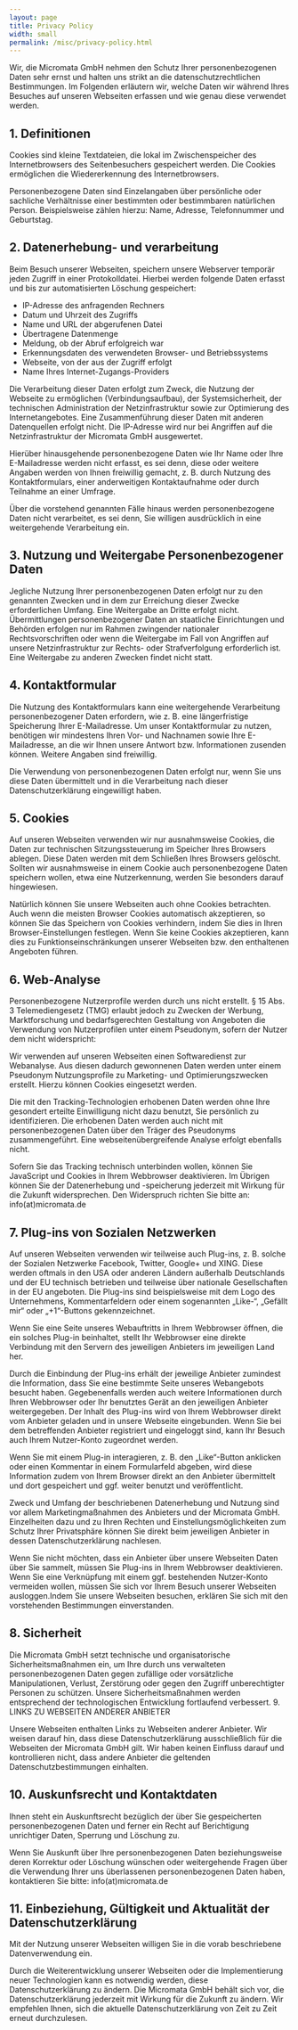 ```yaml
---
layout: page
title: Privacy Policy
width: small
permalink: /misc/privacy-policy.html
---
```


Wir, die Micromata GmbH nehmen den Schutz Ihrer personenbezogenen Daten sehr ernst und halten uns strikt an die datenschutzrechtlichen Bestimmungen. Im Folgenden erläutern wir, welche Daten wir während Ihres Besuches auf unseren Webseiten erfassen und wie genau diese verwendet werden.

## 1. Definitionen

Cookies sind kleine Textdateien, die lokal im Zwischenspeicher des Internetbrowsers des Seitenbesuchers gespeichert werden. Die Cookies ermöglichen die Wiedererkennung des Internetbrowsers.

Personenbezogene Daten sind Einzelangaben über persönliche oder sachliche Verhältnisse einer bestimmten oder bestimmbaren natürlichen Person. Beispielsweise zählen hierzu: Name, Adresse, Telefonnummer und Geburtstag.

## 2. Datenerhebung- und verarbeitung

Beim Besuch unserer Webseiten, speichern unsere Webserver temporär jeden Zugriff in einer Protokolldatei. Hierbei werden folgende Daten erfasst und bis zur automatisierten Löschung gespeichert:

- IP-Adresse des anfragenden Rechners
- Datum und Uhrzeit des Zugriffs
- Name und URL der abgerufenen Datei
- Übertragene Datenmenge
- Meldung, ob der Abruf erfolgreich war
- Erkennungsdaten des verwendeten Browser- und Betriebssystems
- Webseite, von der aus der Zugriff erfolgt
- Name Ihres Internet-Zugangs-Providers

Die Verarbeitung dieser Daten erfolgt zum Zweck, die Nutzung der Webseite zu ermöglichen (Verbindungsaufbau), der Systemsicherheit, der technischen Administration der Netzinfrastruktur sowie zur Optimierung des Internetangebotes. Eine Zusammenführung dieser Daten mit anderen Datenquellen erfolgt nicht. Die IP-Adresse wird nur bei Angriffen auf die Netzinfrastruktur der Micromata GmbH ausgewertet.

Hierüber hinausgehende personenbezogene Daten wie Ihr Name oder Ihre E-Mailadresse werden nicht erfasst, es sei denn, diese oder weitere Angaben werden von Ihnen freiwillig gemacht, z. B. durch Nutzung des Kontaktformulars, einer anderweitigen Kontaktaufnahme oder durch Teilnahme an einer Umfrage.

Über die vorstehend genannten Fälle hinaus werden personenbezogene Daten nicht verarbeitet, es sei denn, Sie willigen ausdrücklich in eine weitergehende Verarbeitung ein.

## 3. Nutzung und Weitergabe Personenbezogener Daten

Jegliche Nutzung Ihrer personenbezogenen Daten erfolgt nur zu den genannten Zwecken und in dem zur Erreichung dieser Zwecke erforderlichen Umfang. Eine Weitergabe an Dritte erfolgt nicht. Übermittlungen personenbezogener Daten an staatliche Einrichtungen und Behörden erfolgen nur im Rahmen zwingender nationaler Rechtsvorschriften oder wenn die Weitergabe im Fall von Angriffen auf unsere Netzinfrastruktur zur Rechts- oder Strafverfolgung erforderlich ist. Eine Weitergabe zu anderen Zwecken findet nicht statt.

## 4. Kontaktformular

Die Nutzung des Kontaktformulars kann eine weitergehende Verarbeitung personenbezogener Daten erfordern, wie z. B. eine längerfristige Speicherung Ihrer E-Mailadresse. Um unser Kontaktformular zu nutzen, benötigen wir mindestens Ihren Vor- und Nachnamen sowie Ihre E-Mailadresse, an die wir Ihnen unsere Antwort bzw. Informationen zusenden können. Weitere Angaben sind freiwillig.

Die Verwendung von personenbezogenen Daten erfolgt nur, wenn Sie uns diese Daten übermittelt und in die Verarbeitung nach dieser Datenschutzerklärung eingewilligt haben.

## 5. Cookies

Auf unseren Webseiten verwenden wir nur ausnahmsweise Cookies, die Daten zur technischen Sitzungssteuerung im Speicher Ihres Browsers ablegen. Diese Daten werden mit dem Schließen Ihres Browsers gelöscht. Sollten wir ausnahmsweise in einem Cookie auch personenbezogene Daten speichern wollen, etwa eine Nutzerkennung, werden Sie besonders darauf hingewiesen.

Natürlich können Sie unsere Webseiten auch ohne Cookies betrachten. Auch wenn die meisten Browser Cookies automatisch akzeptieren, so können Sie das Speichern von Cookies verhindern, indem Sie dies in Ihren Browser-Einstellungen festlegen. Wenn Sie keine Cookies akzeptieren, kann dies zu Funktionseinschränkungen unserer Webseiten bzw. den enthaltenen Angeboten führen.

## 6. Web-Analyse

Personenbezogene Nutzerprofile werden durch uns nicht erstellt. § 15 Abs. 3 Telemediengesetz (TMG) erlaubt jedoch zu Zwecken der Werbung, Marktforschung und bedarfsgerechten Gestaltung von Angeboten die Verwendung von Nutzerprofilen unter einem Pseudonym, sofern der Nutzer dem nicht widerspricht:

Wir verwenden auf unseren Webseiten einen Softwaredienst zur Webanalyse. Aus diesen dadurch gewonnenen Daten werden unter einem Pseudonym Nutzungsprofile zu Marketing- und Optimierungszwecken erstellt. Hierzu können Cookies eingesetzt werden.

Die mit den Tracking-Technologien erhobenen Daten werden ohne Ihre gesondert erteilte Einwilligung nicht dazu benutzt, Sie persönlich zu identifizieren. Die erhobenen Daten werden auch nicht mit personenbezogenen Daten über den Träger des Pseudonyms zusammengeführt. Eine webseitenübergreifende Analyse erfolgt ebenfalls nicht.

Sofern Sie das Tracking technisch unterbinden wollen, können Sie JavaScript und Cookies in Ihrem Webbrowser deaktivieren. Im Übrigen können Sie der Datenerhebung und -speicherung jederzeit mit Wirkung für die Zukunft widersprechen. Den Widerspruch richten Sie bitte an: info(at)micromata.de

## 7. Plug-ins von Sozialen Netzwerken

Auf unseren Webseiten verwenden wir teilweise auch Plug-ins, z. B. solche der Sozialen Netzwerke Facebook, Twitter, Google+ und XING. Diese werden oftmals in den USA oder anderen Ländern außerhalb Deutschlands und der EU technisch betrieben und teilweise über nationale Gesellschaften in der EU angeboten. Die Plug-ins sind beispielsweise mit dem Logo des Unternehmens, Kommentarfeldern oder einem sogenannten „Like-“, „Gefällt mir“ oder „+1“-Buttons gekennzeichnet.

Wenn Sie eine Seite unseres Webauftritts in Ihrem Webbrowser öffnen, die ein solches Plug-in beinhaltet, stellt Ihr Webbrowser eine direkte Verbindung mit den Servern des jeweiligen Anbieters im jeweiligen Land her.

Durch die Einbindung der Plug-ins erhält der jeweilige Anbieter zumindest die Information, dass Sie eine bestimmte Seite unseres Webangebots besucht haben. Gegebenenfalls werden auch weitere Informationen durch Ihren Webbrowser oder Ihr benutztes Gerät an den jeweiligen Anbieter weitergegeben. Der Inhalt des Plug-ins wird von Ihrem Webbrowser direkt vom Anbieter geladen und in unsere Webseite eingebunden. Wenn Sie bei dem betreffenden Anbieter registriert und eingeloggt sind, kann Ihr Besuch auch Ihrem Nutzer-Konto zugeordnet werden.

Wenn Sie mit einem Plug-in interagieren, z. B. den „Like“-Button anklicken oder einen Kommentar in einem Formularfeld abgeben, wird diese Information zudem von Ihrem Browser direkt an den Anbieter übermittelt und dort gespeichert und ggf. weiter benutzt und veröffentlicht.

Zweck und Umfang der beschriebenen Datenerhebung und Nutzung sind vor allem Marketingmaßnahmen des Anbieters und der Micromata GmbH. Einzelheiten dazu und zu Ihren Rechten und Einstellungsmöglichkeiten zum Schutz Ihrer Privatsphäre können Sie direkt beim jeweiligen Anbieter in dessen Datenschutzerklärung nachlesen.

Wenn Sie nicht möchten, dass ein Anbieter über unsere Webseiten Daten über Sie sammelt, müssen Sie Plug-ins in Ihrem Webbrowser deaktivieren. Wenn Sie eine Verknüpfung mit einem ggf. bestehenden Nutzer-Konto vermeiden wollen, müssen Sie sich vor Ihrem Besuch unserer Webseiten ausloggen.Indem Sie unsere Webseiten besuchen, erklären Sie sich mit den vorstehenden Bestimmungen einverstanden.

## 8. Sicherheit

Die Micromata GmbH setzt technische und organisatorische Sicherheitsmaßnahmen ein, um Ihre durch uns verwalteten personenbezogenen Daten gegen zufällige oder vorsätzliche Manipulationen, Verlust, Zerstörung oder gegen den Zugriff unberechtigter Personen zu schützen. Unsere Sicherheitsmaßnahmen werden entsprechend der technologischen Entwicklung fortlaufend verbessert.
9. LINKS ZU WEBSEITEN ANDERER ANBIETER

Unsere Webseiten enthalten Links zu Webseiten anderer Anbieter. Wir weisen darauf hin, dass diese Datenschutzerklärung ausschließlich für die Webseiten der Micromata GmbH gilt. Wir haben keinen Einfluss darauf und kontrollieren nicht, dass andere Anbieter die geltenden Datenschutzbestimmungen einhalten.

## 10. Auskunfsrecht und Kontaktdaten

Ihnen steht ein Auskunftsrecht bezüglich der über Sie gespeicherten personenbezogenen Daten und ferner ein Recht auf Berichtigung unrichtiger Daten, Sperrung und Löschung zu.

Wenn Sie Auskunft über Ihre personenbezogenen Daten beziehungsweise deren Korrektur oder Löschung wünschen oder weitergehende Fragen über die Verwendung Ihrer uns überlassenen personenbezogenen Daten haben, kontaktieren Sie bitte: info(at)micromata.de

## 11. Einbeziehung, Gültigkeit und Aktualität der Datenschutzerklärung

Mit der Nutzung unserer Webseiten willigen Sie in die vorab beschriebene Datenverwendung ein.

Durch die Weiterentwicklung unserer Webseiten oder die Implementierung neuer Technologien kann es notwendig werden, diese Datenschutzerklärung zu ändern. Die Micromata GmbH behält sich vor, die Datenschutzerklärung jederzeit mit Wirkung für die Zukunft zu ändern. Wir empfehlen Ihnen, sich die aktuelle Datenschutzerklärung von Zeit zu Zeit erneut durchzulesen.
